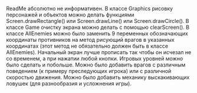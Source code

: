 ReadMe абсолютно не информативен.
В классе Graphics рисовку персонажей и объектов можно делать функциями Screen.drawRectangle() или Screen.drawLine() или Screen.drawCircle().
В классе Game очистку экрана можно делать с помощью clearScreen().
В классе AllEnemies можно было заменить 9 переменных обозначающих координаты противников на метод рисующий врагов в указанных координатах (этот метод не обязательно должен быть в классе AllEnemies).
Начальный экран лучше прописать так чтобы он исчезал не со временем, а при нажатии любой кнопки.
Игровых уровней можно было сделать и побольше.
Можно было добавить врагов с различным поведением (к примеру преследующих игрока) или с различной скоростью движения.
Можно было добавить механику выскакивающих ловушек (для разнообразия и усложнения игры).